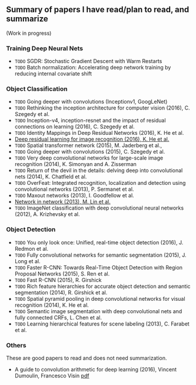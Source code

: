 ## Summary of papers I have read/plan to read, and summarize 

(Work in progress)

### Training Deep Neural Nets

* `TODO` SGDR: Stochastic Gradient Descent with Warm Restarts
* `TODO` Batch normalization: Accelerating deep network training by reducing internal covariate shift

### Object Classification

* `TODO` Going deeper with convolutions (Inceptionv1, GoogLeNet)
* `TODO` Rethinking the inception architecture for computer vision (2016), C. Szegedy et al.
* `TODO` Inception-v4, inception-resnet and the impact of residual connections on learning (2016), C. Szegedy et al.
* `TODO` Identity Mappings in Deep Residual Networks (2016), K. He et al.
* [Deep residual learning for image recognition (2016), K. He et al.](http://teleported.in/posts/decoding-resnet-architecture/)
* `TODO` Spatial transformer network (2015), M. Jaderberg et al.,
* `TODO` Going deeper with convolutions (2015), C. Szegedy et al.
* `TODO` Very deep convolutional networks for large-scale image recognition (2014), K. Simonyan and A. Zisserman
* `TODO` Return of the devil in the details: delving deep into convolutional nets (2014), K. Chatfield et al.
* `TODO` OverFeat: Integrated recognition, localization and detection using convolutional networks (2013), P. Sermanet et al.
* `TODO` Maxout networks (2013), I. Goodfellow et al.
* [Network in network (2013), M. Lin et al.](summaries/Network_In_Network.md)
* `TODO` ImageNet classification with deep convolutional neural networks (2012), A. Krizhevsky et al.


### Object Detection

* `TODO` You only look once: Unified, real-time object detection (2016), J. Redmon et al.
* `TODO` Fully convolutional networks for semantic segmentation (2015), J. Long et al.
* `TODO` Faster R-CNN: Towards Real-Time Object Detection with Region Proposal Networks (2015), S. Ren et al.
* `TODO` Fast R-CNN (2015), R. Girshick
* `TODO` Rich feature hierarchies for accurate object detection and semantic segmentation (2014), R. Girshick et al.
* `TODO` Spatial pyramid pooling in deep convolutional networks for visual recognition (2014), K. He et al.
* `TODO` Semantic image segmentation with deep convolutional nets and fully connected CRFs, L. Chen et al.
* `TODO` Learning hierarchical features for scene labeling (2013), C. Farabet et al.

### Others

These are good papers to read and does not need summarization.

* A guide to convolution arithmetic for deep learning (2016), Vincent Dumoulin, Francesco Visin [pdf](https://arxiv.org/abs/1603.07285)

